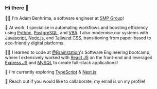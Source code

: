 ### Hi there 👋

:man_technologist: I'm Adam Benhrima, a software engineer at [SMP Group](https://www.smpgroup.co.uk/)!

:briefcase: At work, I specialise in automating workflows and boosting efficiency using [Python](https://www.python.org/), [PostgreSQL](https://www.postgresql.org/), and [VBA](https://learn.microsoft.com/en-us/office/vba/api/overview/). I also modernise our systems with [Javascript](https://ecma-international.org/publications-and-standards/standards/ecma-262/), [Node.js](https://nodejs.org/en), and [Tailwind CSS](https://tailwindcss.com/), transitioning from paper-based to eco-friendly digital platforms.

:man_student: I learned to code at [@Brainstation](https://brainstation.io/)'s Software Engineering bootcamp, where I extensively worked with [React JS](https://reactjs.org/) on the front-end and leveraged [Express JS](https://expressjs.com/) and [MySQL](https://www.mysql.com/) to create full-stack applications!

:seedling: I'm currently exploring [TypeScript](https://www.typescriptlang.org/) & [Next.js](https://nextjs.org/).

:incoming_envelope: Reach out if you would like to collaborate; my email is on my profile!

